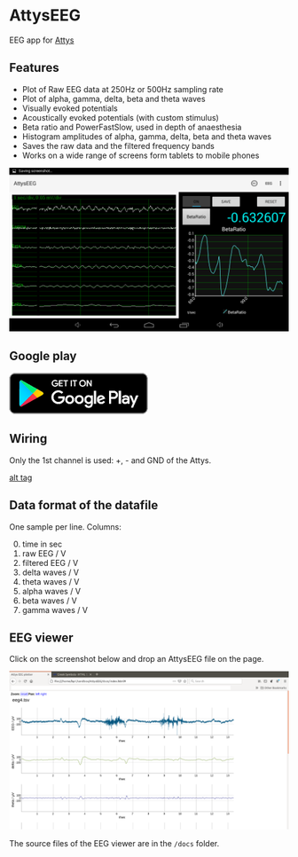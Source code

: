 # AttysEEG

EEG app for [Attys](http://www.attys.tech)

## Features

* Plot of Raw EEG data at 250Hz or 500Hz sampling rate
* Plot of alpha, gamma, delta, beta and theta waves
* Visually evoked potentials
* Acoustically evoked potentials (with custom stimulus)
* Beta ratio and PowerFastSlow, used in depth of anaesthesia
* Histogram amplitudes of alpha, gamma, delta, beta and theta waves
* Saves the raw data and the filtered frequency bands
* Works on a wide range of screens form tablets to mobile phones

![alt tag](screenshots/beta_ratio_during_alpha_waves.png)

## Google play

[![alt tag](google_play_en_badge_web_generic.png)](https://play.google.com/store/apps/details?id=tech.glasgowneuro.attyseeg)

## Wiring

Only the 1st channel is used: +, - and GND of the Attys.

[alt tag](wiring.jpg)

## Data format of the datafile

One sample per line. Columns:

  0. time in sec
  1. raw EEG / V
  2. filtered EEG / V
  3. delta waves / V
  4. theta waves / V
  5. alpha waves / V
  6. beta waves / V
  7. gamma waves / V

## EEG viewer

Click on the screenshot below and drop an AttysEEG file on the page.

[![alt tag](viewer.png)](https://glasgowneuro.github.io/AttysEEG/)

The source files of the EEG viewer are in the `/docs` folder.
